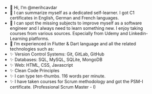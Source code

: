 - 👋 Hi, I’m @merihcavdar
- 👀 I can summarize myself as a dedicated self-learner. I got C1 certificates in English, German and French languages.
- 👀 I can spot the missing subjects to improve myself as a software engineer and I always need to learn something new. I enjoy taking courses from various sources. Especially from Udemy and Linkedin-Learning platforms.
- 👀 I’m experienced in Flutter & Dart language and all the related technologies such as:
- ✨ Version Control Systems: Git, GitLab, GitHub
- ✨ Databases: SQL, MySQL, SQLite, MongoDB
- ✨ Web: HTML, CSS, Javascript
- ✨ Clean Code Principles
- ✨ I can type ten-thumbs. 116 words per minute.
- ✨ I have taken courses for Scrum methodology and got the PSM-I certificate. (Professional Scrum Master - I)
